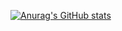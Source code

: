 ﻿[![Anurag's GitHub stats](https://github-readme-stats.vercel.app/api?username=Mongoll)](https://github.com/anuraghazra/github-readme-stats)
